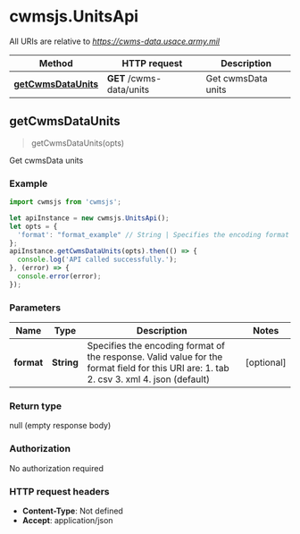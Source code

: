 # cwmsjs.UnitsApi

All URIs are relative to *https://cwms-data.usace.army.mil*

Method | HTTP request | Description
------------- | ------------- | -------------
[**getCwmsDataUnits**](UnitsApi.md#getCwmsDataUnits) | **GET** /cwms-data/units | Get cwmsData units



## getCwmsDataUnits

> getCwmsDataUnits(opts)

Get cwmsData units

### Example

```javascript
import cwmsjs from 'cwmsjs';

let apiInstance = new cwmsjs.UnitsApi();
let opts = {
  'format': "format_example" // String | Specifies the encoding format of the response. Valid value for the format field for this URI are:  1. tab  2. csv   3. xml  4. json (default)
};
apiInstance.getCwmsDataUnits(opts).then(() => {
  console.log('API called successfully.');
}, (error) => {
  console.error(error);
});

```

### Parameters


Name | Type | Description  | Notes
------------- | ------------- | ------------- | -------------
 **format** | **String**| Specifies the encoding format of the response. Valid value for the format field for this URI are:  1. tab  2. csv   3. xml  4. json (default) | [optional] 

### Return type

null (empty response body)

### Authorization

No authorization required

### HTTP request headers

- **Content-Type**: Not defined
- **Accept**: application/json

